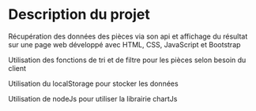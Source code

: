 # Description du projet
Récupération des données des pièces via son api et affichage du résultat sur une page web développé avec HTML, CSS, JavaScript et Bootstrap

Utilisation des fonctions de tri et de filtre pour les pièces selon besoin du client

Utilisation du localStorage pour stocker les données

Utilisation de nodeJs pour utiliser la librairie chartJs
